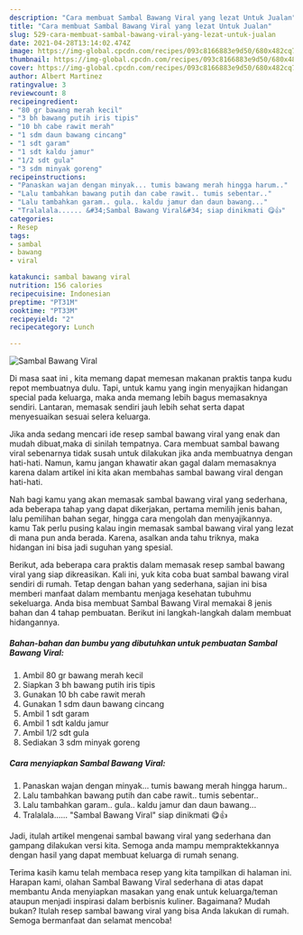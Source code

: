 ```yaml
---
description: "Cara membuat Sambal Bawang Viral yang lezat Untuk Jualan"
title: "Cara membuat Sambal Bawang Viral yang lezat Untuk Jualan"
slug: 529-cara-membuat-sambal-bawang-viral-yang-lezat-untuk-jualan
date: 2021-04-28T13:14:02.474Z
image: https://img-global.cpcdn.com/recipes/093c8166883e9d50/680x482cq70/sambal-bawang-viral-foto-resep-utama.jpg
thumbnail: https://img-global.cpcdn.com/recipes/093c8166883e9d50/680x482cq70/sambal-bawang-viral-foto-resep-utama.jpg
cover: https://img-global.cpcdn.com/recipes/093c8166883e9d50/680x482cq70/sambal-bawang-viral-foto-resep-utama.jpg
author: Albert Martinez
ratingvalue: 3
reviewcount: 8
recipeingredient:
- "80 gr bawang merah kecil"
- "3 bh bawang putih iris tipis"
- "10 bh cabe rawit merah"
- "1 sdm daun bawang cincang"
- "1 sdt garam"
- "1 sdt kaldu jamur"
- "1/2 sdt gula"
- "3 sdm minyak goreng"
recipeinstructions:
- "Panaskan wajan dengan minyak... tumis bawang merah hingga harum.."
- "Lalu tambahkan bawang putih dan cabe rawit.. tumis sebentar.."
- "Lalu tambahkan garam.. gula.. kaldu jamur dan daun bawang..."
- "Tralalala...... &#34;Sambal Bawang Viral&#34; siap dinikmati 😋👍"
categories:
- Resep
tags:
- sambal
- bawang
- viral

katakunci: sambal bawang viral 
nutrition: 156 calories
recipecuisine: Indonesian
preptime: "PT31M"
cooktime: "PT33M"
recipeyield: "2"
recipecategory: Lunch

---
```



![Sambal Bawang Viral](https://img-global.cpcdn.com/recipes/093c8166883e9d50/680x482cq70/sambal-bawang-viral-foto-resep-utama.jpg)

Di masa  saat ini , kita memang dapat memesan makanan praktis tanpa kudu repot membuatnya dulu. Tapi, untuk kamu yang ingin menyajikan hidangan special pada keluarga, maka anda memang lebih bagus memasaknya sendiri. Lantaran, memasak sendiri jauh lebih sehat serta dapat menyesuaikan sesuai selera keluarga.

Jika anda sedang mencari ide resep sambal bawang viral yang enak dan mudah dibuat,maka di sinilah tempatnya. Cara membuat sambal bawang viral  sebenarnya tidak susah untuk dilakukan jika anda membuatnya dengan hati-hati. Namun, kamu jangan khawatir akan gagal dalam memasaknya 
karena dalam artikel ini kita akan membahas sambal bawang viral dengan hati-hati.  



Nah bagi kamu yang akan memasak sambal bawang viral yang sederhana, ada beberapa tahap yang dapat dikerjakan, pertama memilih jenis bahan, lalu pemilihan bahan segar, hingga cara mengolah dan menyajikannya. kamu Tak perlu pusing kalau ingin memasak sambal bawang viral yang lezat di mana pun anda berada. Karena, asalkan anda  tahu triknya, maka hidangan ini bisa jadi suguhan yang spesial.

Berikut, ada beberapa cara praktis  dalam memasak resep sambal bawang viral yang siap dikreasikan. Kali ini, yuk kita coba buat sambal bawang viral sendiri di rumah. Tetap dengan bahan yang sederhana, sajian ini bisa memberi manfaat dalam membantu menjaga kesehatan tubuhmu sekeluarga. Anda bisa membuat Sambal Bawang Viral memakai 8 jenis bahan dan 4 tahap pembuatan. Berikut ini langkah-langkah dalam membuat hidangannya.

<!--inarticleads1-->

##### Bahan-bahan dan bumbu yang dibutuhkan untuk pembuatan Sambal Bawang Viral:

1. Ambil 80 gr bawang merah kecil
1. Siapkan 3 bh bawang putih iris tipis
1. Gunakan 10 bh cabe rawit merah
1. Gunakan 1 sdm daun bawang cincang
1. Ambil 1 sdt garam
1. Ambil 1 sdt kaldu jamur
1. Ambil 1/2 sdt gula
1. Sediakan 3 sdm minyak goreng




<!--inarticleads2-->

##### Cara menyiapkan Sambal Bawang Viral:

1. Panaskan wajan dengan minyak... tumis bawang merah hingga harum..
1. Lalu tambahkan bawang putih dan cabe rawit.. tumis sebentar..
1. Lalu tambahkan garam.. gula.. kaldu jamur dan daun bawang...
1. Tralalala...... &#34;Sambal Bawang Viral&#34; siap dinikmati 😋👍




Jadi, itulah artikel mengenai  sambal bawang viral  yang sederhana dan gampang dilakukan versi kita. Semoga anda mampu mempraktekkannya dengan hasil yang dapat membuat keluarga di rumah senang. 

Terima kasih kamu telah membaca resep yang kita tampilkan di halaman ini. Harapan kami, olahan  Sambal Bawang Viral sederhana di atas dapat membantu Anda menyiapkan masakan yang enak untuk keluarga/teman ataupun menjadi inspirasi dalam berbisnis kuliner. Bagaimana? Mudah bukan? Itulah resep sambal bawang viral yang bisa Anda lakukan di rumah. Semoga bermanfaat dan selamat mencoba!

